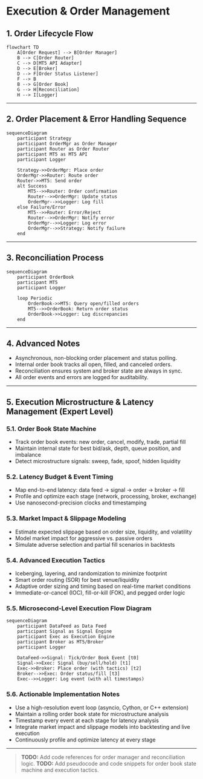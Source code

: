 # Execution & Order Management

## 1. Order Lifecycle Flow

```mermaid
flowchart TD
    A[Order Request] --> B[Order Manager]
    B --> C[Order Router]
    C --> D[MT5 API Adapter]
    D --> E[Broker]
    D --> F[Order Status Listener]
    F --> B
    B --> G[Order Book]
    G --> H[Reconciliation]
    H --> I[Logger]
```

---

## 2. Order Placement & Error Handling Sequence

```mermaid
sequenceDiagram
    participant Strategy
    participant OrderMgr as Order Manager
    participant Router as Order Router
    participant MT5 as MT5 API
    participant Logger

    Strategy->>OrderMgr: Place order
    OrderMgr->>Router: Route order
    Router->>MT5: Send order
    alt Success
        MT5-->>Router: Order confirmation
        Router-->>OrderMgr: Update status
        OrderMgr-->>Logger: Log fill
    else Failure/Error
        MT5-->>Router: Error/Reject
        Router-->>OrderMgr: Notify error
        OrderMgr-->>Logger: Log error
        OrderMgr-->>Strategy: Notify failure
    end
```

---

## 3. Reconciliation Process

```mermaid
sequenceDiagram
    participant OrderBook
    participant MT5
    participant Logger

    loop Periodic
        OrderBook->>MT5: Query open/filled orders
        MT5-->>OrderBook: Return order status
        OrderBook->>Logger: Log discrepancies
    end
```

---

## 4. Advanced Notes
- Asynchronous, non-blocking order placement and status polling.
- Internal order book tracks all open, filled, and canceled orders.
- Reconciliation ensures system and broker state are always in sync.
- All order events and errors are logged for auditability.

---

## 5. Execution Microstructure & Latency Management (Expert Level)

### 5.1. Order Book State Machine
- Track order book events: new order, cancel, modify, trade, partial fill
- Maintain internal state for best bid/ask, depth, queue position, and imbalance
- Detect microstructure signals: sweep, fade, spoof, hidden liquidity

### 5.2. Latency Budget & Event Timing
- Map end-to-end latency: data feed → signal → order → broker → fill
- Profile and optimize each stage (network, processing, broker, exchange)
- Use nanosecond-precision clocks and timestamping

### 5.3. Market Impact & Slippage Modeling
- Estimate expected slippage based on order size, liquidity, and volatility
- Model market impact for aggressive vs. passive orders
- Simulate adverse selection and partial fill scenarios in backtests

### 5.4. Advanced Execution Tactics
- Iceberging, layering, and randomization to minimize footprint
- Smart order routing (SOR) for best venue/liquidity
- Adaptive order sizing and timing based on real-time market conditions
- Immediate-or-cancel (IOC), fill-or-kill (FOK), and pegged order logic

### 5.5. Microsecond-Level Execution Flow Diagram

```mermaid
sequenceDiagram
    participant DataFeed as Data Feed
    participant Signal as Signal Engine
    participant Exec as Execution Engine
    participant Broker as MT5/Broker
    participant Logger

    DataFeed->>Signal: Tick/Order Book Event [t0]
    Signal->>Exec: Signal (buy/sell/hold) [t1]
    Exec->>Broker: Place order (with tactics) [t2]
    Broker-->>Exec: Order status/fill [t3]
    Exec-->>Logger: Log event (with all timestamps)
```

### 5.6. Actionable Implementation Notes
- Use a high-resolution event loop (asyncio, Cython, or C++ extension)
- Maintain a rolling order book state for microstructure analysis
- Timestamp every event at each stage for latency analysis
- Integrate market impact and slippage models into backtesting and live execution
- Continuously profile and optimize latency at every stage

---

> **TODO:** Add code references for order manager and reconciliation logic.
> **TODO:** Add pseudocode and code snippets for order book state machine and execution tactics.
